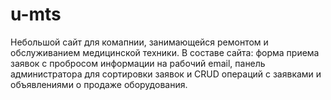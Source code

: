# u-mts
Небольшой сайт для комапнии, занимающейся ремонтом и обслуживанием медицинской техники. 
В составе сайта: форма приема заявок с пробросом информации на рабочий email, панель администратора для сортировки заявок и CRUD операций с заявками и объявлениями о продаже оборудования.
